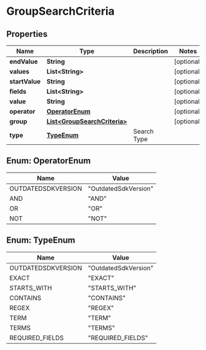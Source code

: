 
# GroupSearchCriteria

## Properties
Name | Type | Description | Notes
------------ | ------------- | ------------- | -------------
**endValue** | **String** |  |  [optional]
**values** | **List&lt;String&gt;** |  |  [optional]
**startValue** | **String** |  |  [optional]
**fields** | **List&lt;String&gt;** |  |  [optional]
**value** | **String** |  |  [optional]
**operator** | [**OperatorEnum**](#OperatorEnum) |  |  [optional]
**group** | [**List&lt;GroupSearchCriteria&gt;**](GroupSearchCriteria.md) |  |  [optional]
**type** | [**TypeEnum**](#TypeEnum) | Search Type | 


<a name="OperatorEnum"></a>
## Enum: OperatorEnum
Name | Value
---- | -----
OUTDATEDSDKVERSION | &quot;OutdatedSdkVersion&quot;
AND | &quot;AND&quot;
OR | &quot;OR&quot;
NOT | &quot;NOT&quot;


<a name="TypeEnum"></a>
## Enum: TypeEnum
Name | Value
---- | -----
OUTDATEDSDKVERSION | &quot;OutdatedSdkVersion&quot;
EXACT | &quot;EXACT&quot;
STARTS_WITH | &quot;STARTS_WITH&quot;
CONTAINS | &quot;CONTAINS&quot;
REGEX | &quot;REGEX&quot;
TERM | &quot;TERM&quot;
TERMS | &quot;TERMS&quot;
REQUIRED_FIELDS | &quot;REQUIRED_FIELDS&quot;



